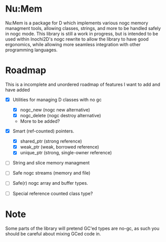 # Nu:Mem
Nu:Mem is a package for D which implements various nogc memory managment tools, allowing classes, strings, and more to be handled safely in nogc mode.
This library is still a work in progress, but is intended to be used within Inochi2D's nogc rewrite to allow the library to have good ergonomics, 
while allowing more seamless integration with other programming languages.

# Roadmap
This is a incomplete and unordered roadmap of features I want to add and have added

 - [x] Utilities for managing D classes with no gc
   - [x] nogc_new (nogc new alternative)
   - [x] nogc_delete (nogc destroy alternative)
   - More to be added?
 - [x] Smart (ref-counted) pointers.
   - [x] shared_ptr (strong reference)
   - [x] weak_ptr (weak, borrowed reference)
   - [x] unique_ptr (strong, single-owner reference)
 - [ ] String and slice memory managment
 - [ ] Safe nogc streams (memory and file)
 - [ ] Safe(r) nogc array and buffer types.
 - [ ] Special reference counted class type?


# Note
Some parts of the library will pretend GC'ed types are no-gc, as such you should be careful about mixing GCed code in.